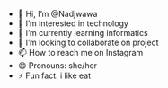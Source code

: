 - 👋 Hi, I’m @Nadjwawa
- 👀 I’m interested in technology
- 🌱 I’m currently learning informatics 
- 💞️ I’m looking to collaborate on project
- 📫 How to reach me on Instagram
- 😄 Pronouns: she/her
- ⚡ Fun fact: i like eat

<!---
Nadjwawa/Nadjwawa is a ✨ special ✨ repository because its `README.md` (this file) appears on your GitHub profile.
You can click the Preview link to take a look at your changes.
--->

